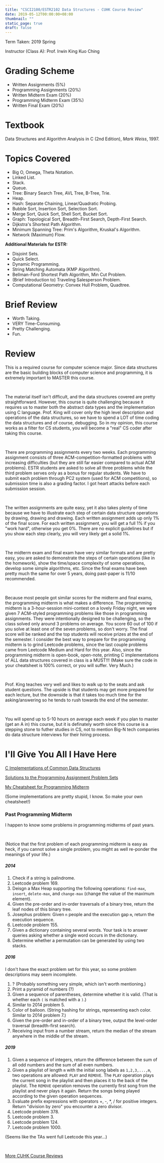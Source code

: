 ```yaml
---
title: "CSCI2100/ESTR2102 Data Structures - CUHK Course Review"
date: 2019-05-12T00:00:00+08:00
thumbnail: ""
static_page: true
draft: false
---
```


Term Taken: 2019 Spring

Instructor (Class A): Prof. Irwin King Kuo Ching

# Grading Scheme
* Written Assignments (5%)
* Programming Assignments (20%)
* Written Midterm Exam (20%)
* Programming Midterm Exam (35%)
* Written Final Exam (20%)

# Textbook
Data Structures and Algorithm Analysis in C (2nd Edition), *Mark Weiss*, 1997.

# Topics Covered
* Big O, Omega, Theta Notation.
* Linked List.
* Stack.
* Queue.
* Tree: Binary Search Tree, AVL Tree, B-Tree, Trie.
* Heap.
* Hash: Separate Chaining, Linear/Quadratic Probing.
* Bubble Sort, Insertion Sort, Selection Sort.
* Merge Sort, Quick Sort, Shell Sort, Bucket Sort.
* Graph: Topological Sort, Breadth-First Search, Depth-First Search.
* Dijkstra's Shortest Path Algorithm.
* Minimum Spanning Tree: Prim's Algorithm, Kruskal's Algorithm.
* Network (Maximum) Flow.

**Additional Materials for ESTR:**

* Disjoint Sets.
* Quick Select.
* Dynamic Programming.
* String Matching Automata (KMP Algorithm).
* Bellman-Ford Shortest Path Algorithm, Min Cut Problem.
* (Brief Introduction to) Traveling Salesperson Problem.
* Computational Geometry: Convex Hull Problem, Quadtree.

# Brief Review
* Worth Taking.
* VERY Time-Consuming.
* Pretty Challenging.
* Fun.

# Review
This is a required course for computer science major. Since data structures are the basic building blocks of computer science and programming, it is extremely important to MASTER this course.

<br />

The material itself isn't difficult, and the data structures covered are pretty straightforward. However, this course is quite challenging because it requires us to master both the abstract data types and the implementation using C language. Prof. King will cover only the high level description and operations of the data structures, so we have to spend a LOT of time coding the data structures and of course, debugging. So in my opinion, this course works as a filter for CS students, you will become a "real" CS coder after taking this course.

<br />

There are programming assignments every two weeks. Each programming assignment consists of three ACM-competition-formatted problems with increasing difficulties (but they are still far easier compared to actual ACM problems). ESTR students are asked to solve all three problems while the third problem serves only as a bonus for regular students. We have to submit each problem through PC2 system (used for ACM competitions), so submission time is also a grading factor. I got heart attacks before each submission session.

<br />

The written assignments are quite easy, yet it also takes plenty of time because we have to illustrate each step of certain data structure operations by drawing, drawing and drawing. Each written assignment adds up only 1% of the final score. For each written assignment, you will get a full 1% if you "work hard", otherwise you get 0%. There are no explicit guidelines but if you show each step clearly, you will very likely get a solid 1%.

<br />

The midterm exam and final exam have very similar formats and are pretty easy, you are asked to demonstrate the steps of certain operations (like in the homework), show the time/space complexity of some operations, develop some simple algorithms, etc. Since the final exams have been pretty much the same for over 5 years, doing past-paper is 11/10 recommended.

<br />

Because most people got similar scores for the midterm and final exams, the programming midterm is what makes a difference. The programming midterm is a 3-hour-session mini-contest on a lovely Friday night, we were given 7 ACM-styled programming problems like those in programming assignments. They were intentionally designed to be challenging, so the class solved only around 3 problems on average. You score 60 out of 100 if you solve at least one of the seven problems, so don't worry. The final score will be ranked and the top students will receive prizes at the end of the semester. I consider the best way to prepare for the programming midterm is to grind Leetcode problems, since the last couple problems came from Leetcode Medium and Hard for this year. Also, since the programming midterm is open-book, open-note, printing C implementations of ALL data structures covered in class is a MUST!!! (Make sure the code in your cheatsheet is 100% correct, or you will suffer. Very Much.)

<br />

Prof. King teaches very well and likes to walk up to the seats and ask student questions. The upside is that students may get more prepared for each lecture, but the downside is that it takes too much time for the asking/answering so he tends to rush towards the end of the semester.

<br />

You will spend up to 5-10 hours on average each week if you plan to master (get an A in) this course, but it is definately worth since this course is a stepping stone to futher studies in CS, not to mention Big-N tech companies do data structure interviews for their hiring process.

# I'll Give You All I Have Here
[C Implementations of Common Data Structures](https://github.com/YuChaoGithub/Data-Structures-implementation-in-C)

[Solutions to the Programming Assignment Problem Sets](https://github.com/YuChaoGithub/CUHK-CSCI2100-ESTR2102)

[My Cheatsheet for Programming Midterm](/posts/csci2100-estr2102/programming-midterm-cheatsheet.pdf)

(Some implementations are pretty stupid, I know. So make your own cheatsheet!)

### Past Programming Midterm
I happen to know some problems in programming midterms of past years.

<br />

(Notice that the first problem of each programming midterm is easy as heck, if you cannot solve a single problem, you might as well re-ponder the meanings of your life.)

##### 2014
1. Check if a string is palindrome.
2. Leetcode problem 169.
3. Deisgn a Max Heap supporting the following operations: `find-max`, `insert`, `delete-max`, and `change-max` (change the value of the maximum element).
4. Given the pre-order and in-order traversals of a binary tree, return the leaf nodes of this binary tree.
5. Josephus problem: Given `n` people and the execution gap `m`, return the execution sequence.
6. Leetcode problem 155.
7. Given a dictionary containing several words. Your task is to answer queries asking whether a single word occurs in the dictionary.
8. Determine whether a permutation can be generated by using two stacks.

##### 2016
I don't have the exact problem set for this year, so some problem descriptions may seem incomplete.

1. ? (Probably something very simple, which isn't worth mentioning.)
2. Print a pyramid of numbers (?)
3. Given a sequence of parentheses, determine whether it is valid. (That is whether each `(` is matched with a `)`.)
4. Similar to 2014 problem 5.
5. Color of balloon. (String hashing for strings, representing each color. Similar to 2014 problem 7.)
6. Given the pre-order and in-order of a binary tree, output the level-order traversal (breadth-first search).
7. Receiving input from a number stream, return the median of the stream anywhere in the middle of the stream.

##### 2019
1. Given a sequence of integers, return the difference between the sum of all odd numbers and the sum of all even numbers.
2. Given a playlist of length `m` with the initial song labels as `1,2,3,...,m`, two operations are allowed: `PLAY` and `REMOVE`. The `PLAY` operation plays the current song in the playlist and then places it to the back of the playlist. The `REMOVE` operation removes the currently first song from the playlist and never plays it again. Return the songs being played according to the given operation sequences.
3. Evaluate prefix expressions with operators +, -, *, / for positive integers. Return "division by zero" you encounter a zero divisor.
4. Leetcode problem 378.
5. Leetcode problem 3.
6. Leetcode problem 124.
7. Leetcode problem 1000.

(Seems like the TAs went full Leetcode this year...)

<br />

[More CUHK Course Reviews](/course-review)